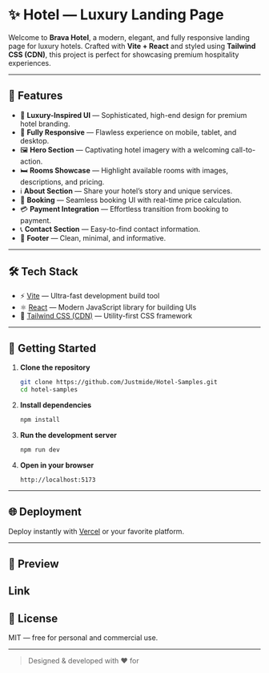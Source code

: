 # ✨ Hotel — Luxury Landing Page

Welcome to **Brava Hotel**, a modern, elegant, and fully responsive landing page for luxury hotels. Crafted with **Vite + React** and styled using **Tailwind CSS (CDN)**, this project is perfect for showcasing premium hospitality experiences.

---

## 🌟 Features

- 🏨 **Luxury-Inspired UI** — Sophisticated, high-end design for premium hotel branding.
- 📱 **Fully Responsive** — Flawless experience on mobile, tablet, and desktop.
- 🖼️ **Hero Section** — Captivating hotel imagery with a welcoming call-to-action.
- 🛏️ **Rooms Showcase** — Highlight available rooms with images, descriptions, and pricing.
- ℹ️ **About Section** — Share your hotel’s story and unique services.
- 📝 **Booking** — Seamless booking UI with real-time price calculation.
- 💳 **Payment Integration** — Effortless transition from booking to payment.
- 📞 **Contact Section** — Easy-to-find contact information.
- 👣 **Footer** — Clean, minimal, and informative.

---

## 🛠️ Tech Stack

- ⚡ [Vite](https://vitejs.dev/) — Ultra-fast development build tool
- ⚛️ [React](https://reactjs.org/) — Modern JavaScript library for building UIs
- 🎨 [Tailwind CSS (CDN)](https://tailwindcss.com/docs/installation/play-cdn) — Utility-first CSS framework

---

## 🚀 Getting Started

1. **Clone the repository**
   ```bash
   git clone https://github.com/Justmide/Hotel-Samples.git
   cd hotel-samples
   ```

2. **Install dependencies**
   ```bash
   npm install
   ```

3. **Run the development server**
   ```bash
   npm run dev
   ```

4. **Open in your browser**
   ```
   http://localhost:5173
   ```

---

## 🌐 Deployment

Deploy instantly with [Vercel](https://vercel.com/) or your favorite platform.

---

## 📸 Preview
Link
---

## 📝 License

MIT — free for personal and commercial use.

---

> Designed & developed with ❤️ for